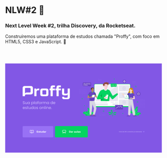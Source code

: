 <h1> NLW#2 🚀 </h1>
<h3>Next Level Week #2, trilha Discovery, da Rocketseat.</h3>

<p>Construíremos uma plataforma de estudos chamada "Proffy", com foco em HTML5, CSS3 e JavaScript. 🚀</p>
<br>
<br>

![Home da app](Home.png)


